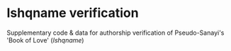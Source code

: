 # Ishqname verification

Supplementary code & data for authorship verification of Pseudo-Sanayi's 'Book of Love' (*Ishqname*)

